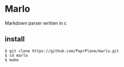 # Marlo
Markdown parser written in c

## install

```
$ git clone https://github.com/PaprPlane/marlo.git
$ cd marlo
$ make
